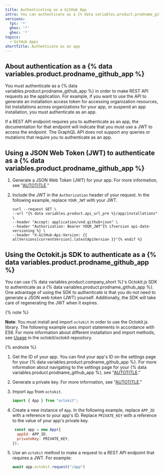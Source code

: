 ```yaml
---
title: Authenticating as a GitHub App
intro: You can authenticate as a {% data variables.product.prodname_github_app %} in order to generate an installation access token or manage your app.
versions:
  fpt: '*'
  ghes: '*'
  ghec: '*'
topics:
  - GitHub Apps
shortTitle: Authenticate as an app
---
```


## About authentication as a {% data variables.product.prodname_github_app %}

You must authenticate as a {% data variables.product.prodname_github_app %} in order to make REST API requests as the application. For example, if you want to use the API to generate an installation access token for accessing organization resources, list installations across organizations for your app, or suspend an app installation, you must authenticate as an app.

If a REST API endpoint requires you to authenticate as an app, the documentation for that endpoint will indicate that you must use a JWT to access the endpoint. The GraphQL API does not support any queries or mutations that require you to authenticate as an app.

## Using a JSON Web Token (JWT) to authenticate as a {% data variables.product.prodname_github_app %}

1. Generate a JSON Web Token (JWT) for your app. For more information, see "[AUTOTITLE](/apps/creating-github-apps/authenticating-with-a-github-app/generating-a-json-web-token-jwt-for-a-github-app)."
1. Include the JWT in the `Authorization` header of your request. In the following example, replace `YOUR_JWT` with your JWT.

   ```shell
   curl --request GET \
   --url "{% data variables.product.api_url_pre %}/app/installations" \
   --header "Accept: application/vnd.github+json" \
   --header "Authorization: Bearer YOUR_JWT"{% ifversion api-date-versioning %} \
   --header "X-GitHub-Api-Version: {{ allVersions[currentVersion].latestApiVersion }}"{% endif %}
   ```

## Using the Octokit.js SDK to authenticate as a {% data variables.product.prodname_github_app %}

You can use {% data variables.product.company_short %}'s Octokit.js SDK to authenticate as a {% data variables.product.prodname_github_app %}. One advantage of using the SDK to authenticate is that you do not need to generate a JSON web token (JWT) yourself. Additionally, the SDK will take care of regenerating the JWT when it expires.

{% note %}

**Note**: You must install and import `octokit` in order to use the Octokit.js library. The following example uses import statements in accordance with ES6. For more information about different installation and import methods, see [Usage](https://github.com/octokit/octokit.js/#usage) in the octokit/octokit repository.

{% endnote %}

1. Get the ID of your app. You can find your app's ID on the settings page for your {% data variables.product.prodname_github_app %}. For more information about navigating to the settings page for your {% data variables.product.prodname_github_app %}, see "[AUTOTITLE](/apps/maintaining-github-apps/modifying-a-github-app-registration#navigating-to-your-github-app-settings)."
1. Generate a private key. For more information, see "[AUTOTITLE](/apps/creating-github-apps/authenticating-with-a-github-app/managing-private-keys-for-github-apps)."
1. Import `App` from `octokit`.

   ```javascript copy
   import { App } from "octokit";
   ```

1. Create a new instance of `App`. In the following example, replace `APP_ID` with a reference to your app's ID. Replace `PRIVATE_KEY` with a reference to the value of your app's private key.

   ```javascript copy
    const app = new App({
     appId: APP_ID,
     privateKey: PRIVATE_KEY,
   });
   ```

1. Use an `octokit` method to make a request to a REST API endpoint that requires a JWT. For example:

   ```javascript copy
   await app.octokit.request("/app")
   ```
